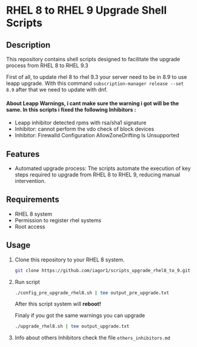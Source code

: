 # RHEL 8 to RHEL 9 Upgrade Shell Scripts

## Description
This repository contains shell scripts designed to facilitate the upgrade process from RHEL 8 to RHEL 9.3 

First of all, to update rhel 8 to rhel 9.3 your server need to be in 8.9 to use leapp upgrade. With this command `subscription-manager release --set 8.9` after that we need to update with dnf.

#### About Leapp Warnings, i cant make sure the warning i got will be the same. In this scripts i fixed the following Inhibitors :
- Leapp inhibitor detected rpms with rsa/sha1 signature
- Inhibitor: cannot perform the vdo check of block devices
- Inhibitor: Firewalld Configuration AllowZoneDrifting Is Unsupported

## Features
- Automated upgrade process: The scripts automate the execution of key steps required to upgrade from RHEL 8 to RHEL 9, reducing manual intervention.


## Requirements
- RHEL 8 system
- Permission to register rhel systems
- Root access

## Usage
1. Clone this repository to your RHEL 8 system.
   ```bash
   git clone https://github.com/iagor1/scripts_upgrade_rhel8_to_9.git
   ```

2. Run script
    ```bash
    ./config_pre_upgrade_rhel8.sh | tee output_pre_upgrade.txt
    ```
    After this script system will <b>reboot!</b>
    
    Finaly if you got the same warnings you can upgrade
    ```bash
    ./upgrade_rhel8.sh | tee output_upgrade.txt
    ```
3. Info about others Inhibitors check the file `others_inhibitors.md`
